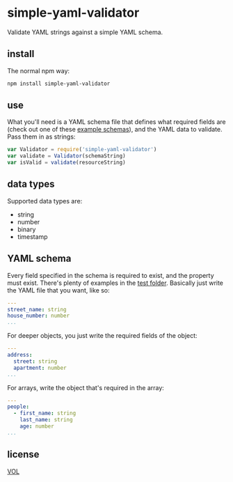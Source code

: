 # simple-yaml-validator

Validate YAML strings against a simple YAML schema.

## install

The normal npm way:

```sh
npm install simple-yaml-validator
```

## use

What you'll need is a YAML schema file that defines what required fields are (check out one
of these [example schemas](./test/schemas/)), and the YAML data to validate. Pass them in as strings:

```js
var Validator = require('simple-yaml-validator')
var validate = Validator(schemaString)
var isValid = validate(resourceString)
```

## data types

Supported data types are:

* string
* number
* binary
* timestamp

## YAML schema

Every field specified in the schema is required to exist, and the property must exist.
There's plenty of examples in the [test folder](./test/schemas/). Basically
just write the YAML file that you want, like so:

```yaml
---
street_name: string
house_number: number
...
```

For deeper objects, you just write the required fields of the object:

```yaml
---
address:
  street: string
  apartment: number
...
```

For arrays, write the object that's required in the array:

```yaml
---
people:
  - first_name: string
    last_name: string
    age: number
...
```

## license

[VOL](http://veryopenlicense.com)
